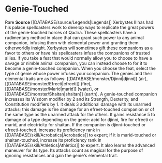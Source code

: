 ﻿---
id: '4'
name: Genie-Touched
rarity: Rare
rus_type_level: null
source: '[[DATABASE/source/Legends|Legends]]'
trait:
- '[[DATABASE/trait/Rare|Rare]]'
type: Animal Companion Advanced Option

---
# Genie-Touched

<span class="trait-rare item-trait">Rare</span>
**Source** [[DATABASE/source/Legends|Legends]]
Xerbystes II has had his palace spellcasters work to develop ways to replicate the great powers of the genie-touched horses of Qadira. These spellcasters have a rudimentary method in place that can grant such power to any animal companion, infusing them with elemental power and granting them otherworldly insight. Xerbystes will sometimes gift these companions as a favor to others or have his spellcasters infuse the companions of trusted allies.
 If you take a feat that would normally allow you to choose to have a savage or nimble animal companion, you can instead choose to for it to become a genie-touched companion. When you choose the feat, select the type of genie whose power infuses your companion. The genies and their elemental traits are as follows: [[DATABASE/monster/Djinni|djinni]] (air), [[DATABASE/monster/Efreeti|efreeti]] (fire), [[DATABASE/monster/Marid|marid]] (water), or [[DATABASE/monster/Shaitan|shaitan]] (earth). A genie-touched companion increases its Wisdom modifier by 2 and its Strength, Dexterity, and Constitution modifiers by 1. It deals 3 additional damage with its unarmed attacks; this damage is fire damage for an efreet-touched companion or of the same type as the unarmed attack for the others. It gains resistance 5 to damage of a type depending on the genie: acid for djinni, fire for efreeti or marid, and electricity for shaitan. If the companion is djinni-touched or efreeti-touched, increase its proficiency rank in [[DATABASE/skill/Acrobatics|Acrobatics]] to expert; if it is marid-touched or shaitan-touched, increase its proficiency rank in [[DATABASE/skill/Athletics|Athletics]] to expert. It also learns the advanced maneuver for its type. Its attacks count as magical for the purpose of ignoring resistances and gain the genie's elemental trait.